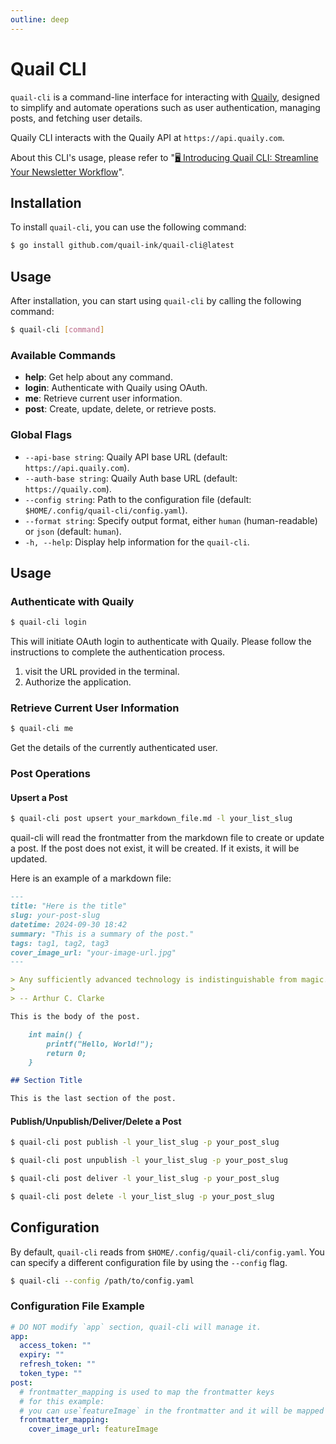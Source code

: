 ```yaml
---
outline: deep
---
```


# Quail CLI

`quail-cli` is a command-line interface for interacting with [Quaily](https://quaily.com), designed to simplify and automate operations such as user authentication, managing posts, and fetching user details.

Quaily CLI interacts with the Quaily API at `https://api.quaily.com`.

About this CLI's usage, please refer to "[🖥️ Introducing Quail CLI: Streamline Your Newsletter Workflow](https://quaily.com/blog/p/introducing-quail-cli-streamline-your-newsletter-workflow)".

## Installation

To install `quail-cli`, you can use the following command:

```bash
$ go install github.com/quail-ink/quail-cli@latest
```

## Usage

After installation, you can start using `quail-cli` by calling the following command:

```bash
$ quail-cli [command]
```

### Available Commands

- **help**: Get help about any command.
- **login**: Authenticate with Quaily using OAuth.
- **me**: Retrieve current user information.
- **post**: Create, update, delete, or retrieve posts.

### Global Flags

- `--api-base string`: Quaily API base URL (default: `https://api.quaily.com`).
- `--auth-base string`: Quaily Auth base URL (default: `https://quaily.com`).
- `--config string`: Path to the configuration file (default: `$HOME/.config/quail-cli/config.yaml`).
- `--format string`: Specify output format, either `human` (human-readable) or `json` (default: `human`).
- `-h, --help`: Display help information for the `quail-cli`.

## Usage

### Authenticate with Quaily

```bash
$ quail-cli login
```

This will initiate OAuth login to authenticate with Quaily. Please follow the instructions to complete the authentication process.

1. visit the URL provided in the terminal.
2. Authorize the application.

### Retrieve Current User Information

```bash
$ quail-cli me
```

Get the details of the currently authenticated user.

### Post Operations

#### Upsert a Post

```bash
$ quail-cli post upsert your_markdown_file.md -l your_list_slug
```

quail-cli will read the frontmatter from the markdown file to create or update a post. If the post does not exist, it will be created. If it exists, it will be updated.

Here is an example of a markdown file:

```markdown
---
title: "Here is the title"
slug: your-post-slug
datetime: 2024-09-30 18:42
summary: "This is a summary of the post."
tags: tag1, tag2, tag3
cover_image_url: "your-image-url.jpg"
---

> Any sufficiently advanced technology is indistinguishable from magic.
>
> -- Arthur C. Clarke

This is the body of the post.

    int main() {
        printf("Hello, World!");
        return 0;
    }

## Section Title

This is the last section of the post.
```

#### Publish/Unpublish/Deliver/Delete a Post

```bash
$ quail-cli post publish -l your_list_slug -p your_post_slug
```

```bash
$ quail-cli post unpublish -l your_list_slug -p your_post_slug
```

```bash
$ quail-cli post deliver -l your_list_slug -p your_post_slug
```

```bash
$ quail-cli post delete -l your_list_slug -p your_post_slug
```

## Configuration

By default, `quail-cli` reads from `$HOME/.config/quail-cli/config.yaml`. You can specify a different configuration file by using the `--config` flag.

```bash
$ quail-cli --config /path/to/config.yaml
```

### Configuration File Example

```yaml
# DO NOT modify `app` section, quail-cli will manage it.
app:
  access_token: ""
  expiry: ""
  refresh_token: ""
  token_type: ""
post:
  # frontmatter_mapping is used to map the frontmatter keys
  # for this example:
  # you can use`featureImage` in the frontmatter and it will be mapped to `cover_image_url`
  frontmatter_mapping:
    cover_image_url: featureImage
```
